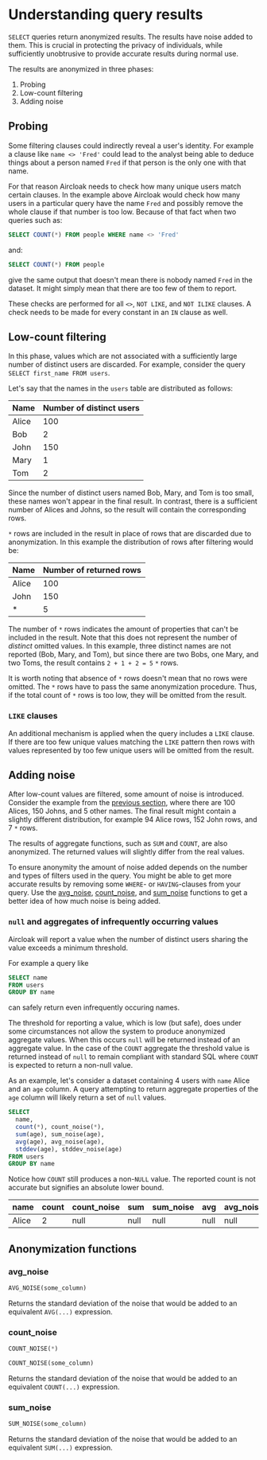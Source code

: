 # Understanding query results

`SELECT` queries return anonymized results. The results have noise added to them. This is crucial in protecting the privacy of individuals, while sufficiently unobtrusive to provide accurate results during normal use.

The results are anonymized in three phases:

1. Probing
2. Low-count filtering
3. Adding noise

## Probing

Some filtering clauses could indirectly reveal a user's identity. For example a clause like `name <> 'Fred'` could lead
to the analyst being able to deduce things about a person named `Fred` if that person is the only one with that name.

For that reason Aircloak needs to check how many unique users match certain clauses. In the example above Aircloak would
check how many users in a particular query have the name `Fred` and possibly remove the whole clause if that number is
too low. Because of that fact when two queries such as:

```sql
SELECT COUNT(*) FROM people WHERE name <> 'Fred'
```

and:

```sql
SELECT COUNT(*) FROM people
```

give the same output that doesn't mean there is nobody named `Fred` in the dataset. It might simply mean that there are too
few of them to report.

These checks are performed for all `<>`, `NOT LIKE`, and `NOT ILIKE` clauses. A check needs to be made for every constant
in an `IN` clause as well.

## Low-count filtering

In this phase, values which are not associated with a sufficiently large number of distinct users are discarded. For example, consider the query `SELECT first_name FROM users`.

Let's say that the names in the `users` table are distributed as follows:

Name   | Number of distinct users
------ | ------------------------
Alice  | 100
Bob    | 2
John   | 150
Mary   | 1
Tom    | 2

Since the number of distinct users named Bob, Mary, and Tom is too small, these names won't appear in the final result. In contrast, there is a sufficient number of Alices and Johns, so the result will contain the corresponding rows.

`*` rows are included in the result in place of rows that are discarded due to anonymization. In this example the distribution of rows after filtering would be:

Name   | Number of returned rows
------ | ------------------------
Alice  | 100
John   | 150
*      | 5

The number of `*` rows indicates the amount of properties that can't be included in the result. Note that this does not represent the number of _distinct_ omitted values. In this example, three distinct names are not reported (Bob, Mary, and Tom), but since there are two Bobs, one Mary, and two Toms, the result contains `2 + 1 + 2 = 5` `*` rows.

It is worth noting that absence of `*` rows doesn't mean that no rows were omitted. The `*` rows have to pass the same anonymization procedure. Thus, if the total count of `*` rows is too low, they will be omitted from the result.

### `LIKE` clauses

An additional mechanism is applied when the query includes a `LIKE` clause. If there are too few unique values matching the `LIKE` pattern then rows with values represented by too few unique users will be omitted from the result.

## Adding noise

After low-count values are filtered, some amount of noise is introduced. Consider the example from the [previous section](#low-count-filtering), where there are 100 Alices, 150 Johns, and 5 other names. The final result might contain a slightly different distribution, for example 94 Alice rows, 152 John rows, and 7 `*` rows.

The results of aggregate functions, such as `SUM` and `COUNT`, are also anonymized. The returned values will slightly differ from the real values.

To ensure anonymity the amount of noise added depends on the number and types of filters used in the query. You might be able to get more accurate results by removing some `WHERE`- or `HAVING`-clauses from your query. Use the [avg_noise](#avgnoise), [count_noise](#countnoise), and [sum_noise](#sumnoise)  functions to get a better idea of how much noise is being added.

### `null` and aggregates of infrequently occurring values

Aircloak will report a value when the number of distinct users sharing the value exceeds a minimum threshold.

For example a query like

```SQL
SELECT name
FROM users
GROUP BY name
```

can safely return even infrequently occuring names.

The threshold for reporting a value, which is low (but safe), does under some circumstances not allow the system to produce anonymized aggregate values.
When this occurs `null` will be returned instead of an aggregate value. In the case of the `COUNT` aggregate the threshold value
is returned instead of `null` to remain compliant with standard SQL where `COUNT` is expected to return a non-null value.

As an example, let's consider a dataset containing 4 users with `name` Alice and an `age` column.
A query attempting to return aggregate properties of the `age` column will likely return a set of `null` values.

```SQL
SELECT
  name,
  count(*), count_noise(*),
  sum(age), sum_noise(age),
  avg(age), avg_noise(age),
  stddev(age), stddev_noise(age)
FROM users
GROUP BY name
```

Notice how `COUNT` still produces a non-`NULL` value. The reported count is not accurate but signifies an absolute lower
bound.

| name  | count | count_noise | sum  | sum_noise | avg  | avg_noise | stddev | stddev_noise |
|-------|-------|-------------|------|-----------|------|-----------|--------|--------------|
| Alice | 2     | null        | null | null      | null | null      | null   | null         |

## Anonymization functions

### avg_noise

```sql
AVG_NOISE(some_column)
```

Returns the standard deviation of the noise that would be added to an equivalent `AVG(...)` expression.

### count_noise

```sql
COUNT_NOISE(*)

COUNT_NOISE(some_column)
```

Returns the standard deviation of the noise that would be added to an equivalent `COUNT(...)` expression.

### sum_noise

```sql
SUM_NOISE(some_column)
```

Returns the standard deviation of the noise that would be added to an equivalent `SUM(...)` expression.
